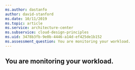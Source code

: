 ```yaml
---
ms.author: dastanfo
author: david-stanford
ms.date: 10/11/2019
ms.topic: article
ms.service: architecture-center
ms.subservice: cloud-design-principles
ms.uid: 3478b3fb-9e0b-4446-a14d-ef425de1b152
ms.assessment_question: You are monitoring your workload.
---
```

## You are monitoring your workload.


